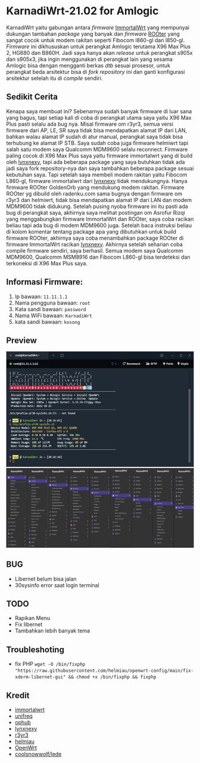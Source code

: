 #  KarnadiWrt-21.02 for Amlogic
KarnadiWrt yaitu gabungan antara *firmware* [ImmortalWrt](https://github.com/immortalwrt/immortalwrt) yang mempunyai dukungan tambahan *package* yang banyak dan *firmware* [ROOter](https://github.com/ofmodemsandmen/ROOterSource2102) yang sangat cocok untuk modem rakitan seperti Fibocom l860-gl dan l850-gl. *Firmware* ini dikhususkan untuk perangkat Amlogic terutama X96 Max Plus 2, HG680 dan B860H. Jadi saya hanya akan *release* untuk perangkat s905x dan s905x3, jika ingin menggunakan di perangkat lain yang sesama Amlogic bisa dengan mengganti berkas *dtb* sesuai prosesor, untuk perangkat beda arsitektur bisa di *fork* *repository* ini dan ganti konfigurasi arsitektur setelah itu di *compile* sendiri.


## Sedikit Cerita
Kenapa saya membuat ini? Sebenarnya sudah banyak firmware di luar sana yang bagus, tapi setiap kali di coba di perangkat utama saya yaitu X96 Max Plus pasti selalu ada bug nya. Misal firmware om r3yr3, semua versi firmware dari AP, LE, SR saya tidak bisa mendapatkan alamat IP dari LAN, bahkan walau alamat IP sudah di atur manual, perangkat saya tidak bisa terhubung ke alamat IP STB. Saya sudah coba juga firmware helmiwrt tapi salah satu modem saya Qualcomm MDM9600 selalu reconnect. Firmware paling cocok di X96 Max Plus saya yaitu firmware immortalwrt yang di build oleh [lynxnexy](https://t.me/lynxnexy), tapi ada beberapa package yang saya butuhkan tidak ada jadi saya fork repository-nya dan saya tambahkan beberapa package sesuai kebutuhan saya. Tapi setelah saya membeli modem rakitan yaitu Fibocom L860-gl, firmware immortalwrt dari [lynxnexy](https://t.me/lynxnexy) tidak mendukungnya. Hanya firmware ROOter GoldenOrb yang mendukung modem rakitan. Firmware ROOter yg dibuild oleh radenku.com sama bugnya dengan firmware om r3yr3 dan helmiwrt, tidak bisa mendapatkan alamat IP dari LAN dan modem MDM9600 tidak didukung. Setelah pusing nyoba firmware ini itu pasti ada bug di perangkat saya, akhirnya saya melihat postingan om Asrofur Rizqi yang menggabungkan firmware ImmortalWrt dan ROOter, saya coba racikan beliau tapi ada bug di modem MDM9600 juga. Setelah baca instruksi beliau di kolom komentar tentang package apa yang dibutuhkan untuk build firmware ROOter, akhirnya saya coba menambahkan package ROOter di firmware ImmortalWrt racikan [lynxnexy](https://t.me/lynxnexy). Akhirnya setelah seharian coba compile firmware sendiri, saya berhasil. Semua modem saya Qualcomm MDM9600, Qualcomm MSM8916 dan Fibocom L860-gl bisa terdeteksi dan terkoneksi di X96 Max Plus saya.

## Informasi Firmware:
1. Ip bawaan: `11.11.1.1`
2. Nama pengguna bawaan: `root`
3. Kata sandi bawaan: `password`
4. Nama WiFi bawaan: `KarnadiWrt`
5. kata sandi bawaan: `kosong`

## Preview
![terminal](img/terminal.png)
![preview](img/feature.png)

## BUG
- Libernet belum bisa jalan
- 30sysinfo error saat login terminal

## TODO
- Rapikan Menu
- Fix libernet
- Tambahkan lebih banyak tema

## Troubleshoting
- fix PHP `wget -O /bin/fixphp "https://raw.githubusercontent.com/helmiau/openwrt-config/main/fix-xderm-libernet-gui" && chmod +x /bin/fixphp && fixphp`

## Kredit
- [immortalwrt](https://github.com/immortalwrt/immortalwrt)
- [unifreq](https://github.com/unifreq)
- [ophub](https://github.com/ophub)
- [lynxnexy](https://t.me/lynxnexy)
- [r3yr3](https://www.youtube.com/c/IndonesianTechChannel)
- [helmiau](https://github.com/helmiau)
- [OpenWrt](https://github.com/openwrt/openwrt)
- [coolsnowwolf/lede](https://github.com/coolsnowwolf/lede)